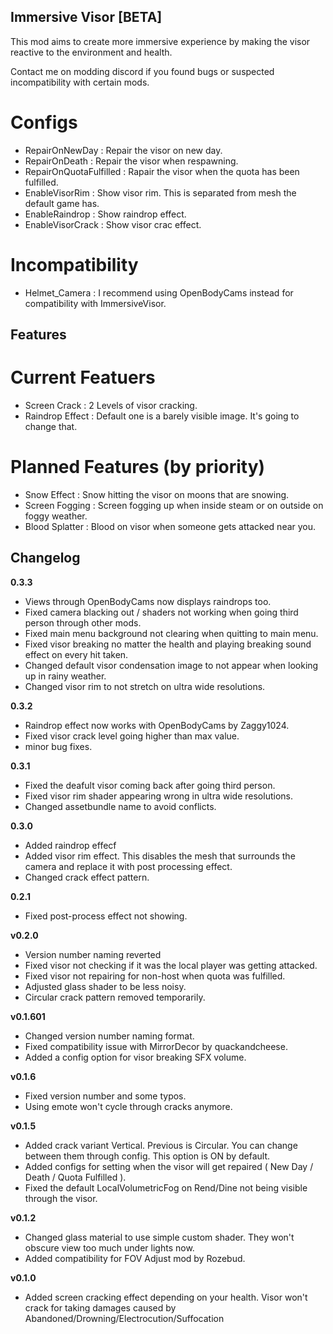 ## Immersive Visor [BETA]
This mod aims to create more immersive experience by making the visor reactive to the environment and health.

Contact me on modding discord if you found bugs or suspected incompatibility with certain mods.

# Configs
- RepairOnNewDay : Repair the visor on new day.
- RepairOnDeath : Repair the visor when respawning.
- RepairOnQuotaFulfilled : Rapair the visor when the quota has been fulfilled.
- EnableVisorRim : Show visor rim. This is separated from mesh the default game has.
- EnableRaindrop : Show raindrop effect.
- EnableVisorCrack : Show visor crac effect.

# Incompatibility
- Helmet_Camera : I recommend using OpenBodyCams instead for compatibility with ImmersiveVisor.

## Features

# Current Featuers
- Screen Crack : 2 Levels of visor cracking.
- Raindrop Effect : Default one is a barely visible image. It's going to change that.

# Planned Features (by priority)
- Snow Effect : Snow hitting the visor on moons that are snowing.
- Screen Fogging : Screen fogging up when inside steam or on outside on foggy weather.
- Blood Splatter : Blood on visor when someone gets attacked near you.

## Changelog

**0.3.3**
- Views through OpenBodyCams now displays raindrops too.
- Fixed camera blacking out / shaders not working when going third person through other mods.
- Fixed main menu background not clearing when quitting to main menu.
- Fixed visor breaking no matter the health and playing breaking sound effect on every hit taken.
- Changed default visor condensation image to not appear when looking up in rainy weather.
- Changed visor rim to not stretch on ultra wide resolutions.

**0.3.2**
- Raindrop effect now works with OpenBodyCams by Zaggy1024.
- Fixed visor crack level going higher than max value.
- minor bug fixes.

**0.3.1**
- Fixed the deafult visor coming back after going third person.
- Fixed visor rim shader appearing wrong in ultra wide resolutions.
- Changed assetbundle name to avoid conflicts.

**0.3.0**
- Added raindrop effecf
- Added visor rim effect. This disables the mesh that surrounds the camera and replace it with post processing effect.
- Changed crack effect pattern.

**0.2.1**
- Fixed post-process effect not showing.

**v0.2.0**
- Version number naming reverted
- Fixed visor not checking if it was the local player was getting attacked.
- Fixed visor not repairing for non-host when quota was fulfilled.
- Adjusted glass shader to be less noisy.
- Circular crack pattern removed temporarily.

**v0.1.601**
- Changed version number naming format.
- Fixed compatibility issue with MirrorDecor by quackandcheese.
- Added a config option for visor breaking SFX volume.

**v0.1.6**
- Fixed version number and some typos.
- Using emote won't cycle through cracks anymore.

**v0.1.5**
- Added crack variant Vertical. Previous is Circular. You can change between them through config. This option is ON by default.
- Added configs for setting when the visor will get repaired ( New Day / Death / Quota Fulfilled ).
- Fixed the default LocalVolumetricFog on Rend/Dine not being visible through the visor.

**v0.1.2**
- Changed glass material to use simple custom shader. They won't obscure view too much under lights now.
- Added compatibility for FOV Adjust mod by Rozebud.

**v0.1.0**
- Added screen cracking effect depending on your health. Visor won't crack for taking damages caused by Abandoned/Drowning/Electrocution/Suffocation
